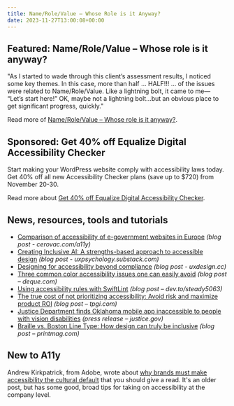 ```yaml
---
title: Name/Role/Value – Whose Role is it Anyway?
date: 2023-11-27T13:00:08+00:00
---
```


## Featured: Name/Role/Value – Whose role is it anyway?

"As I started to wade through this client’s assessment results, I noticed some key themes. In this case, more than half … HALF!!! … of the issues were related to Name/Role/Value. Like a lightning bolt, it came to me— “Let’s start here!” OK, maybe not a lightning bolt…but an obvious place to get significant progress, quickly."

Read more of [Name/Role/Value – Whose role is it anyway?](https://www.deque.com/blog/name-role-value-design/).

## Sponsored: Get 40% off Equalize Digital Accessibility Checker

Start making your WordPress website comply with accessibility laws today. Get 40% off all new Accessibility Checker plans (save up to $720) from November 20-30.

Read more about [Get 40% off Equalize Digital Accessibility Checker](https://equalizedigital.com/accessibility-checker/?utm_source=A11yWeekly&utm_medium=sponsored&utm_campaign=BF23).

## News, resources, tools and tutorials

- [Comparison of accessibility of e-government websites in Europe](https://cerovac.com/a11y/2023/11/comparison-of-accessibility-of-e-government-websites-in-europe/) *(blog post - cerovac.com/a11y)*
- [Creating Inclusive AI: A strengths-based approach to accessible design](https://uxpsychology.substack.com/p/creating-inclusive-ai-a-strengths) *(blog post - uxpsychology.substack.com)*
- [Designing for accessibility beyond compliance](https://uxdesign.cc/designing-for-accessibility-beyond-compliance-cf2edeb9a11e) *(blog post - uxdesign.cc)*
- [Three common color accessibility issues one can easily avoid](https://www.deque.com/blog/3-common-color-accessibility-issues-one-can-easily-avoid/) *(blog post – deque.com)*
- [Using accessibility rules with SwiftLint](https://dev.to/steady5063/using-accessibility-rules-with-swiftlint-47cb) *(blog post – dev.to/steady5063)*
- [The true cost of not prioritizing accessibility: Avoid risk and maximize product ROI](https://www.tpgi.com/the-true-cost-of-not-prioritizing-accessibility/) *(blog post – tpgi.com)*
- [Justice Department finds Oklahoma mobile app inaccessible to people with vision disabilities](https://www.justice.gov/opa/pr/justice-department-finds-oklahoma-mobile-app-inaccessible-people-vision-disabilities) *(press release – justice.gov)*
- [Braille vs. Boston Line Type: How design can truly be inclusive](https://www.printmag.com/socially-responsible-design/how-design-can-be-inclusive/) *(blog post – printmag.com)*

## New to A11y

Andrew Kirkpatrick, from Adobe, wrote about [why brands must make accessibility the cultural default](https://www.longdash.co/altered/why-brands-must-make-accessibility-the-cultural-default/) that you should give a read. It's an older post, but has some good, broad tips for taking on accessibility at the company level.
